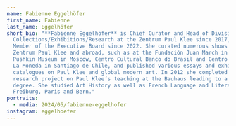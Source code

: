 ```yaml
---
name: Fabienne Eggelhöfer
first_name: Fabienne
last_name: Eggelhöfer
short_bio: "**Fabienne Eggelhöfer** is Chief Curator and Head of Division
  Collections/Exhibitions/Research at the Zentrum Paul Klee since 2017, and
  Member of the Executive Board since 2022. She curated numerous shows at the
  Zentrum Paul Klee and abroad, such as at the Fundación Juan March in Madrid,
  Pushkin Museum in Moscow, Centro Cultural Banco do Brasil and Centro Cultural
  La Moneda in Santiago de Chile, and published various essays and exhibition
  catalogues on Paul Klee and global modern art. In 2012 she completed a
  research project on Paul Klee’s teaching at the Bauhaus leading to a Ph.D.
  degree. She studied Art History as well as French Language and Literature in
  Freiburg, Paris and Bern."
portraits:
  - media: 2024/05/fabienne-eggelhofer
instagram: eggelhoefer
---
```

